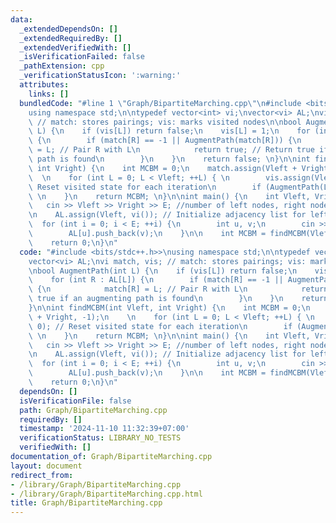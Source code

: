 ```yaml
---
data:
  _extendedDependsOn: []
  _extendedRequiredBy: []
  _extendedVerifiedWith: []
  _isVerificationFailed: false
  _pathExtension: cpp
  _verificationStatusIcon: ':warning:'
  attributes:
    links: []
  bundledCode: "#line 1 \"Graph/BipartiteMarching.cpp\"\n#include <bits/stdc++.h>>\n\
    using namespace std;\n\ntypedef vector<int> vi;\nvector<vi> AL;\nvi match, vis;\
    \ // match: stores pairings; vis: marks visited nodes\n\nbool AugmentPath(int\
    \ L) {\n    if (vis[L]) return false;\n    vis[L] = 1;\n    for (int R : AL[L])\
    \ {\n        if (match[R] == -1 || AugmentPath(match[R])) {\n            match[R]\
    \ = L; // Pair R with L\n            return true; // Return true if an augmenting\
    \ path is found\n        }\n    }\n    return false; \n}\n\nint findMCBM(int Vleft,\
    \ int Vright) {\n    int MCBM = 0;\n    match.assign(Vleft + Vright, -1);\n  \
    \  \n    for (int L = 0; L < Vleft; ++L) { \n        vis.assign(Vleft, 0); //\
    \ Reset visited state for each iteration\n        if (AugmentPath(L)) MCBM++;\
    \ \n    }\n    return MCBM; \n}\n\nint main() {\n    int Vleft, Vright, E;\n \
    \   cin >> Vleft >> Vright >> E; //number of left nodes, right nodes, and edges\n\
    \n    AL.assign(Vleft, vi()); // Initialize adjacency list for left nodes\n  \
    \  for (int i = 0; i < E; ++i) {\n        int u, v;\n        cin >> u >> v; \n\
    \        AL[u].push_back(v);\n    }\n\n    int MCBM = findMCBM(Vleft, Vright);\n\
    \    return 0;\n}\n"
  code: "#include <bits/stdc++.h>>\nusing namespace std;\n\ntypedef vector<int> vi;\n\
    vector<vi> AL;\nvi match, vis; // match: stores pairings; vis: marks visited nodes\n\
    \nbool AugmentPath(int L) {\n    if (vis[L]) return false;\n    vis[L] = 1;\n\
    \    for (int R : AL[L]) {\n        if (match[R] == -1 || AugmentPath(match[R]))\
    \ {\n            match[R] = L; // Pair R with L\n            return true; // Return\
    \ true if an augmenting path is found\n        }\n    }\n    return false; \n\
    }\n\nint findMCBM(int Vleft, int Vright) {\n    int MCBM = 0;\n    match.assign(Vleft\
    \ + Vright, -1);\n    \n    for (int L = 0; L < Vleft; ++L) { \n        vis.assign(Vleft,\
    \ 0); // Reset visited state for each iteration\n        if (AugmentPath(L)) MCBM++;\
    \ \n    }\n    return MCBM; \n}\n\nint main() {\n    int Vleft, Vright, E;\n \
    \   cin >> Vleft >> Vright >> E; //number of left nodes, right nodes, and edges\n\
    \n    AL.assign(Vleft, vi()); // Initialize adjacency list for left nodes\n  \
    \  for (int i = 0; i < E; ++i) {\n        int u, v;\n        cin >> u >> v; \n\
    \        AL[u].push_back(v);\n    }\n\n    int MCBM = findMCBM(Vleft, Vright);\n\
    \    return 0;\n}\n"
  dependsOn: []
  isVerificationFile: false
  path: Graph/BipartiteMarching.cpp
  requiredBy: []
  timestamp: '2024-11-10 11:32:39+07:00'
  verificationStatus: LIBRARY_NO_TESTS
  verifiedWith: []
documentation_of: Graph/BipartiteMarching.cpp
layout: document
redirect_from:
- /library/Graph/BipartiteMarching.cpp
- /library/Graph/BipartiteMarching.cpp.html
title: Graph/BipartiteMarching.cpp
---
```

